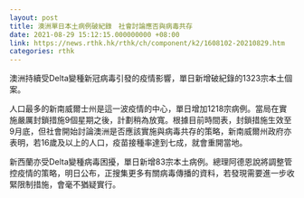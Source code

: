 ```yaml
---
layout: post
title: 澳洲單日本土病例破紀錄　社會討論應否與病毒共存
date: 2021-08-29 15:12:15.000000000 +08:00
link: https://news.rthk.hk/rthk/ch/component/k2/1608102-20210829.htm
categories: rthk
---
```


澳洲持續受Delta變種新冠病毒引發的疫情影響，單日新增破紀錄的1323宗本土個案。

人口最多的新南威爾士州是這一波疫情的中心，單日增加1218宗病例。當局在實施嚴厲封鎖措施9個星期之後，計劃稍為放寬。根據目前時間表，封鎖措施生效至9月底，但社會開始討論澳洲是否應該實施與病毒共存的策略，新南威爾州政府亦表明，若16歲及以上的人口，疫苗接種率達到七成，就會重開當地。

新西蘭亦受Delta變種病毒困擾，單日新增83宗本土病例。總理阿德恩說將調整管控疫情的策略，明日公布，正搜集更多有關病毒傳播的資料，若發現需要進一步收緊限制措施，會毫不猶疑實行。
